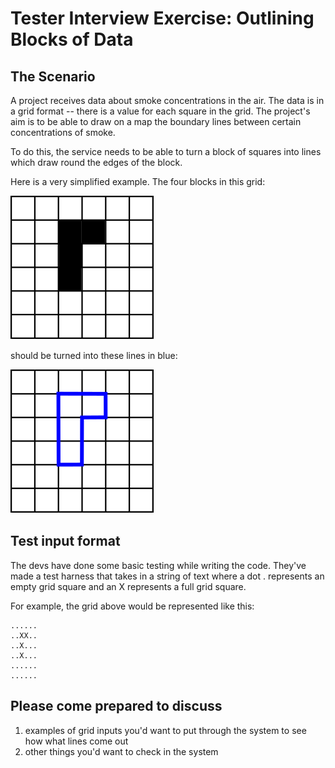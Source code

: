 # Tester Interview Exercise: Outlining Blocks of Data

## The Scenario
A project receives data about smoke concentrations in the air.
The data is in a grid format -- there is a value for each square in the grid.
The project's aim is to be able to draw on a map the boundary lines between certain concentrations of smoke.


To do this, the service needs to be able to turn a block of squares into lines which draw round the edges of the block.

Here is a very simplified example.  The four blocks in this grid:

![Grid with four blocks](imgs/grid-with-blocks.svg)

should be turned into these lines in blue:

![Grid with line around blocks](imgs/grid-with-line.svg)

## Test input format
The devs have done some basic testing while writing the code. 
They've made a test harness that takes in a string of text 
where a dot . represents an empty grid square and an X represents a full grid square.

For example, the grid above would be represented like this:

```
......
..XX..
..X...
..X... 
......
......
```

## Please come prepared to discuss
1. examples of grid inputs you'd want to put through the system to see how what lines come out
2. other things you'd want to check in the system 